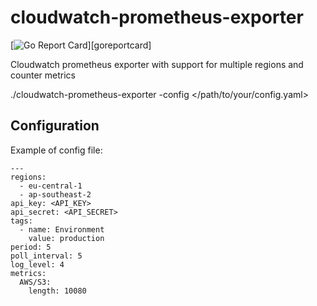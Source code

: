 # cloudwatch-prometheus-exporter

[![Go Report Card](https://goreportcard.com/badge/github.com/CoverGenius/cloudwatch-prometheus-exporter)][goreportcard]

Cloudwatch prometheus exporter with support for multiple regions and counter metrics

./cloudwatch-prometheus-exporter -config </path/to/your/config.yaml>

## Configuration

Example of config file:
```
---
regions:
  - eu-central-1
  - ap-southeast-2
api_key: <API_KEY>
api_secret: <API_SECRET>
tags:
  - name: Environment
    value: production
period: 5
poll_interval: 5
log_level: 4
metrics:
  AWS/S3:
    length: 10080
```
